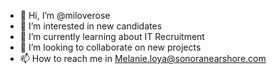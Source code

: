 - 👋 Hi, I’m @miloverose
- 👀 I’m interested in new candidates
- 🌱 I’m currently learning about IT Recruitment
- 💞️ I’m looking to collaborate on new projects
- 📫 How to reach me in Melanie.loya@sonoranearshore.com
<!---
miloverose/miloverose is a ✨ special ✨ repository because its `README.md` (this file) appears on your GitHub profile.
You can click the Preview link to take a look at your changes.
--->
